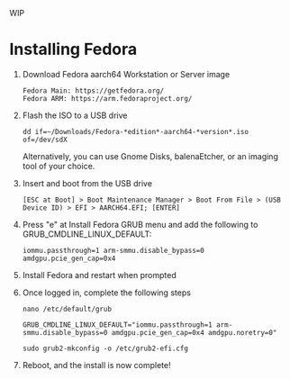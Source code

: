 WIP

# Installing Fedora

   1. Download Fedora aarch64 Workstation or Server image
         ```
         Fedora Main: https://getfedora.org/
         Fedora ARM: https://arm.fedoraproject.org/
         ```
   2. Flash the ISO to a USB drive
         ```
         dd if=~/Downloads/Fedora-*edition*-aarch64-*version*.iso of=/dev/sdX
         ```
         
         Alternatively, you can use Gnome Disks, balenaEtcher, or an imaging tool of your choice.
         
   3. Insert and boot from the USB drive
         ```
         [ESC at Boot] > Boot Maintenance Manager > Boot From File > (USB Device ID) > EFI > AARCH64.EFI; [ENTER]
         ```
   4. Press "e" at Install Fedora GRUB menu and add the following to GRUB_CMDLINE_LINUX_DEFAULT:
         ```
         iommu.passthrough=1 arm-smmu.disable_bypass=0 amdgpu.pcie_gen_cap=0x4
         ```
   5. Install Fedora and restart when prompted
         
   6. Once logged in, complete the following steps 
         ```
         nano /etc/default/grub
         ```
         ```
         GRUB_CMDLINE_LINUX_DEFAULT="iommu.passthrough=1 arm-smmu.disable_bypass=0 amdgpu.pcie_gen_cap=0x4 amdgpu.noretry=0"
         ```
         ```
         sudo grub2-mkconfig -o /etc/grub2-efi.cfg
         ```
   7. Reboot, and the install is now complete!

